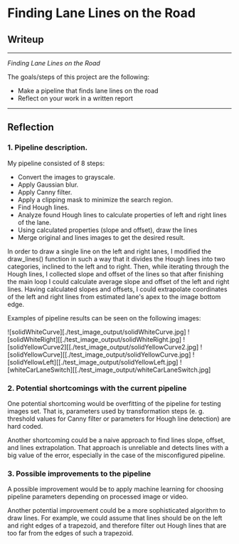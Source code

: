 # **Finding Lane Lines on the Road** 

## Writeup

---

*Finding Lane Lines on the Road*

The goals/steps of this project are the following:
* Make a pipeline that finds lane lines on the road
* Reflect on your work in a written report

---

## Reflection

### 1. Pipeline description. 

My pipeline consisted of 8 steps: 
* Convert the images to grayscale.
* Apply Gaussian blur.
* Apply Canny filter.
* Apply a clipping mask to minimize the search region.
* Find Hough lines.
* Analyze found Hough lines to calculate properties of left and right lines of the lane.
* Using calculated properties (slope and offset), draw the lines
* Merge original and lines images to get the desired result.

In order to draw a single line on the left and right lanes, I modified the draw_lines() function in such a way that it divides the Hough lines into two categories, inclined to the left and to right. Then, while iterating through the Hough lines, I collected slope and offset of the lines so that after finishing the main loop I could calculate average slope and offset of the left and right lines.
Having calculated slopes and offsets, I could extrapolate coordinates of the left and right lines from estimated lane's apex to the image bottom edge.

Examples of pipeline results can be seen on the following images: 

![solidWhiteCurve][./test_image_output/solidWhiteCurve.jpg]
![solidWhiteRight][[./test_image_output/solidWhiteRight.jpg]
![solidYellowCurve2][[./test_image_output/solidYellowCurve2.jpg]
![solidYellowCurve][[./test_image_output/solidYellowCurve.jpg]
![solidYellowLeft][[./test_image_output/solidYellowLeft.jpg]
![whiteCarLaneSwitch][[./test_image_output/whiteCarLaneSwitch.jpg]

### 2. Potential shortcomings with the current pipeline

One potential shortcoming would be overfitting of the pipeline for testing images set. That is, parameters used by transformation steps (e. g. threshold values for Canny filter or parameters for Hough line detection) are hard coded.

Another shortcoming could be a naive approach to find lines slope, offset, and lines extrapolation. That approach is unreliable and detects lines with a big value of the error, especially in the case of the misconfigured pipeline.

### 3. Possible improvements to the pipeline

A possible improvement would be to apply machine learning for choosing pipeline parameters depending on processed image or video.

Another potential improvement could be a more sophisticated algorithm to draw lines. For example, we could assume that lines should be on the left and right edges of a trapezoid, and therefore filter out Hough lines that are too far from the edges of such a trapezoid.


